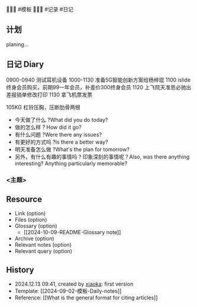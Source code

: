 💩💩💩 #模板 💩💩💩 #记录 #日记

## 计划

planing...



## 日记 Diary

0900-0940 测试耳机设备
1000-1130 准备5G智能创新方案给杨梓琨
1100 islide终身会员购买，前期99一年会员，补差价300终身会员
1120 上飞院天准思必驰出差报销单修改打印
1130 拿飞机票发票

105KG 杠铃压胸，压断肋骨两根


- 今天做了什么 ?What did you do today?
- 做的怎么样 ? How did it go?
- 有什么问题 ?Were there any issues?
- 有更好的方式吗 ?Is there a better way?
- 明天准备怎么做 ?What's the plan for tomorrow?
- 另外，有什么有趣的事情吗 ? 印象深刻的事情呢？Also, was there anything interesting? Anything particularly memorable?

### <主题>

## Resource

- Link (option)
- Files (option)
- Glossary (option)
    - [[2024-10-09-README-Glossary note]]
- Archive (option)
- Relevant notes (option)
- Relevant query (option)

## History

-  2024.12.13 09:41, created by [xiaoka](https://www.xiaokaup.com/): first version
- Template: [[2024-09-02-模板-Daily-notes]]
- Reference: [[What is the general format for citing articles]]
